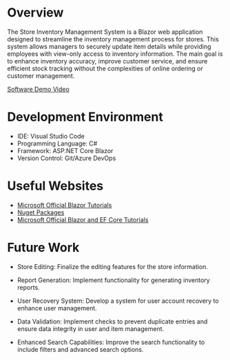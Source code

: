 # Overview

The Store Inventory Management System is a Blazor web application designed to streamline the inventory management process for stores. This system allows managers to securely update item details while providing employees with view-only access to inventory information. The main goal is to enhance inventory accuracy, improve customer service, and ensure efficient stock tracking without the complexities of online ordering or customer management.

[Software Demo Video](https://www.youtube.com/watch?v=qis9rwdxN_c)

# Development Environment

- IDE: Visual Studio Code
- Programming Language: C#
- Framework: ASP.NET Core Blazor
- Version Control: Git/Azure DevOps

# Useful Websites

- [Microsoft Official Blazor Tutorials](https://learn.microsoft.com/en-us/aspnet/core/blazor/tutorials/?view=aspnetcore-8.0)
- [Nuget Packages](https://docs.devexpress.com/Blazor/401986/get-started/blazor-and-wasm/microsoft-templates-nuget-packages)
- [Microsoft Official Blazor and EF Core Tutorials](https://learn.microsoft.com/en-us/aspnet/core/blazor/blazor-ef-core?view=aspnetcore-8.0)

# Future Work

- Store Editing: Finalize the editing features for the store information.

- Report Generation: Implement functionality for generating inventory reports.

- User Recovery System: Develop a system for user account recovery to enhance user management.

- Data Validation: Implement checks to prevent duplicate entries and ensure data integrity in user and item management.

- Enhanced Search Capabilities: Improve the search functionality to include filters and advanced search options.
